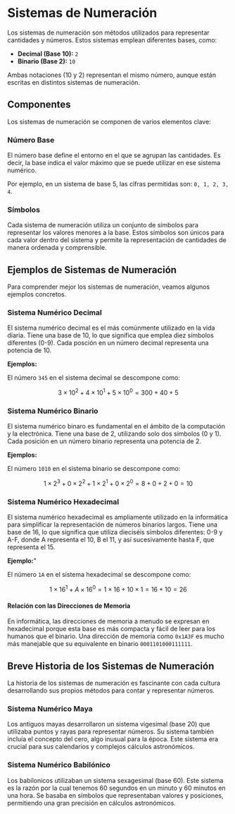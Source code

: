 # Sistemas de Numeración

Los sistemas de numeración son métodos utilizados para representar cantidades y números. Estos sistemas emplean diferentes bases, como:

- **Decimal (Base 10):** `2`
- **Binario (Base 2):** `10`

Ambas notaciones (10 y 2) representan el mismo número, aunque están escritas en distintos sistemas de numeración.

## Componentes

Los sistemas de numeración se componen de varios elementos clave:

### Número Base

El número base define el entorno en el que se agrupan las cantidades. Es decir, la base indica el valor máximo que se puede utilizar en ese sistema numérico.

Por ejemplo, en un sistema de base 5, las cifras permitidas son: `0, 1, 2, 3, 4`.

### Símbolos

Cada sistema de numeración utiliza un conjunto de símbolos para representar los valores menores a la base. Estos símbolos son únicos para cada valor dentro del sistema y permite la representación de cantidades de manera ordenada y comprensible.

## Ejemplos de Sistemas de Numeración

Para comprender mejor los sistemas de numeración, veamos algunos ejemplos concretos.

### Sistema Numérico Decimal

El sistema numérico decimal es el más comúnmente utilizado en la vida diaria. Tiene una base de 10, lo que significa que emplea diez símbolos diferentes (0-9). Cada posción en un número decimal representa una potencia de 10.

**Ejemplos:**

El número `345` en el sistema decimal se descompone como:

$$3 \times 10^2 + 4 \times 10^1 + 5 \times 10^0 = 300 + 40 + 5$$

### Sistema Numérico Binario

El sistema numérico binaro es fundamental en el ámbito de la computación y la electrónica. Tiene una base de 2, utilizando solo dos símbolos (0 y 1). Cada posición en un número binario representa una potencia de 2.

**Ejemplos:**

El número `1010` en el sistema binario se descompone como:

$$1 \times 2^3 + 0 \times 2^2 + 1 \times 2^1 + 0 \times 2^0 = 8 + 0 + 2 + 0 = 10$$

### Sistema Numérico Hexadecimal

El sistema numérico hexadecimal es ampliamente utilizado en la informática para simplificar la representación de números binarios largos. Tiene una base de 16, lo que significa que utiliza dieciséis símbolos diferentes: 0-9 y A-F, donde A representa el 10, B el 11, y así sucesivamente hasta F, que representa el 15.

**Ejemplo:**"

El número `1A` en el sistema hexadecimal se descompone como:

$$1 \times 16^1 + A \times 16^0 = 1 \times 16 + 10 \times 1 = 16 + 10 = 26$$

#### Relación con las Direcciones de Memoria

En informática, las direcciones de memoria a menudo se expresan en hexadecimal porque esta base es más compacta y fácil de leer para los humanos que el binario. Una dirección de memoria como `0x1A3F` es mucho más manejable que su equivalente en binario `0001101000111111`.

## Breve Historia de los Sistemas de Numeración 

La historia de los sistemas de numeración es fascinante con cada cultura desarrollando sus propios métodos para contar y representar números.

### Sistema Numérico Maya

Los antiguos mayas desarrollaron un sistema vigesimal (base 20) que utilizaba puntos y rayas para representar números. Su sistema también incluía el concepto del cero, algo inusual para la época. Este sistema era crucial para sus calendarios y complejos cálculos astronómicos.

### Sistema Numérico Babilónico

Los babilonicos utilizaban un sistema sexagesimal (base 60). Este sistema es la razón por la cual tenemos 60 segundos en un minuto y 60 minutos en una hora. Se basaba en símbolos que representaban valores y posiciones, permitiendo una gran precisión en cálculos astronómicos.
